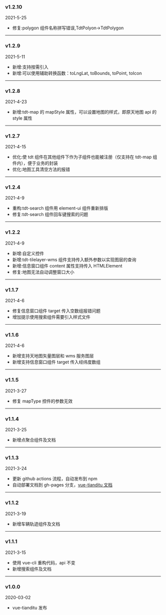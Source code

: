 ### v1.2.10

2021-5-25

- 修复:polygon 组件名称拼写错误,TdtPolyon->TdtPolygon

---

### v1.2.9

2021-5-11

- 新增:支持按需引入
- 新增:可以使用辅助转换函数：toLngLat, toBounds, toPoint, toIcon

---

### v1.2.8

2021-4-23

- 新增:tdt-map 的 mapStyle 属性，可以设置地图的样式，即原天地图 api 的 style 属性

---

### v1.2.7

2021-4-15

- 优化:使 tdt 组件在其他组件下作为子组件也能被注册（仅支持在 tdt-map 组件内），便于业务的封装
- 优化:地图工具清空方法的报错

---

### v1.2.4

2021-4-9

- 重构:tdt-search 组件用 element-ui 组件重新排版
- 修复:tdt-search 组件回车键搜索的问题

---

### v1.2.2

2021-4-9

- 新增:自定义控件
- 新增:tdt-tilelayer-wms 组件支持传入额外参数以实现图层的查询
- 新增:信息窗口组件 content 属性支持传入 HTMLElement
- 修复:地图无法自动调整窗口大小

---

### v1.1.7

2021-4-6

- 修复信息窗口组件 target 传入空数组报错问题
- 增加提示使用搜索组件需要引入样式文件

---

### v1.1.6

2021-4-6

- 新增支持天地图矢量图层和 wms 服务图层
- 新增支持信息窗口组件 target 传入经纬度数组

---

### v1.1.5

2021-3-27

- 修复 mapType 控件的参数无效

---

### v1.1.4

2021-3-25

- 新增点聚合组件及文档

---

### v1.1.3

2021-3-24

- 更新 github actions 流程，自动发布到 npm
- 自动部署文档到 gh-pages 分支，[vue-tianditu 文档](https://soullyoko.github.io/vue-tianditu/)

---

### v1.1.2

2021-3-19

- 新增车辆轨迹组件及文档

---

### v1.1.1

2021-3-15

- 使用 vue-cli 重构代码，api 不变
- 新增搜索组件及文档

---

### v1.0.0

2020-03-02

- vue-tianditu 发布
